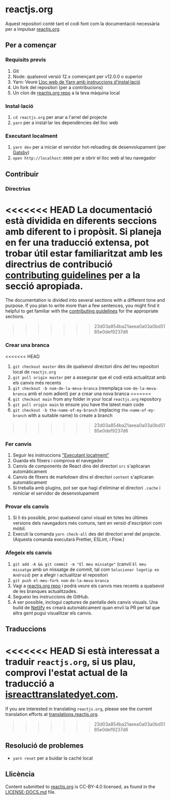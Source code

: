 # reactjs.org

Aquest repositori conté tant el codi font com la documentació necessària per a impulsar [reactjs.org](https://reactjs.org/).

## Per a començar

### Requisits previs

1. Git
1. Node: qualsevol versió 12.x començant per v12.0.0 o superior
1. Yarn: Veure [Lloc web de Yarn amb instruccions d'instal·lació](https://yarnpkg.com/lang/en/docs/install/)
1. Un fork del repositori (per a contribucions)
1. Un clon de [reactjs.org repo](https://github.com/reactjs/reactjs.org) a la teva màquina local

### Instal·lació

1. `cd reactjs.org` per anar a l'arrel del projecte
2. `yarn` per a instal·lar les dependències del lloc web

### Executant localment

1. `yarn dev` per a iniciar el servidor hot-reloading de desenvolupament (per [Gatsby](https://www.gatsbyjs.org))
2. `open http://localhost:8000` per a obrir el lloc web al teu navegador

## Contribuir

### Directrius

<<<<<<< HEAD
La documentació està dividida en diferents seccions amb diferent to i propòsit. Si planeja en fer una traducció extensa, pot trobar útil estar familiaritzat amb les directrius de contribució [contributing guidelines](https://github.com/reactjs/reactjs.org/blob/master/CONTRIBUTING.md#guidelines-for-text) per a la secció apropiada.
=======
The documentation is divided into several sections with a different tone and purpose. If you plan to write more than a few sentences, you might find it helpful to get familiar with the [contributing guidelines](https://github.com/reactjs/reactjs.org/blob/main/CONTRIBUTING.md#guidelines-for-text) for the appropriate sections.
>>>>>>> 23d03a854ba21aeea0a03a0bd5185e0def9237d6

### Crear una branca

<<<<<<< HEAD
1. `git checkout master` des de qualsevol directori dins del teu repositori local de `reactjs.org`
2. `git pull origin master` per a assegurar que el codi està actualitzat amb els canvis més recents
3. `git checkout -b nom-de-la-meva-branca` (reemplaça `nom-de-la-meva-branca` amb el nom adient) per a crear una nova branca
=======
1. `git checkout main` from any folder in your local `reactjs.org` repository
1. `git pull origin main` to ensure you have the latest main code
1. `git checkout -b the-name-of-my-branch` (replacing `the-name-of-my-branch` with a suitable name) to create a branch
>>>>>>> 23d03a854ba21aeea0a03a0bd5185e0def9237d6

### Fer canvis

1. Seguir les instruccions ["Executant localment"](#executant-localment)
1. Guarda els fitxers i comprova el navegador
  1. Canvis de components de React dins del directori `src` s'aplicaran automàticament
  1. Canvis de fitxers de markdown dins el directori `content` s'aplicaran automàticament
  1. Si treballa amb plugins, pot ser que hagi d'eliminar el directori `.cache` i reiniciar el servidor de desenvolupament

### Provar els canvis

1. Si li és possible, provi qualsevol canvi visual en totes les últimes versions dels navegadors més comuns, tant en versió d'escriptori com mòbil.
2. Executi la comanda `yarn check-all` des del directori arrel del projecte. (Aquesta comanda executarà Prettier, ESLint, i Flow.)

### Afegeix els canvis

1. `git add -A && git commit -m "El meu missatge"` (canviï `El meu missatge` amb un missatge de commit, tal com `Solucionar logotip en Android`) per a afegir i actualitzar el repositori
1. `git push el-meu-fork nom-de-la-meva-branca`
1. Vagi a [reactjs.org repo](https://github.com/reactjs/reactjs.org) i podrà veure els canvis mes recents a qualsevol de les branques actualitzades.
1. Segueixi les instruccions de GitHub.
1. A ser possible, inclogui captures de pantalla dels canvis visuals. Una build de [Netlify](https://www.netlify.com/) es crearà automàticament quan enviï la PR per tal que altra gent pugui visualitzar els canvis.

## Traduccions

<<<<<<< HEAD
Si està interessat a traduir `reactjs.org`, si us plau, comprovi l'estat actual de la traducció a [isreacttranslatedyet.com](https://www.isreacttranslatedyet.com/).
=======
If you are interested in translating `reactjs.org`, please see the current translation efforts at [translations.reactjs.org](https://translations.reactjs.org/).
>>>>>>> 23d03a854ba21aeea0a03a0bd5185e0def9237d6

## Resolució de problemes

- `yarn reset` per a buidar la caché local

## Llicència
Content submitted to [reactjs.org](https://reactjs.org/) is CC-BY-4.0 licensed, as found in the [LICENSE-DOCS.md](https://github.com/open-source-explorer/reactjs.org/blob/master/LICENSE-DOCS.md) file.
